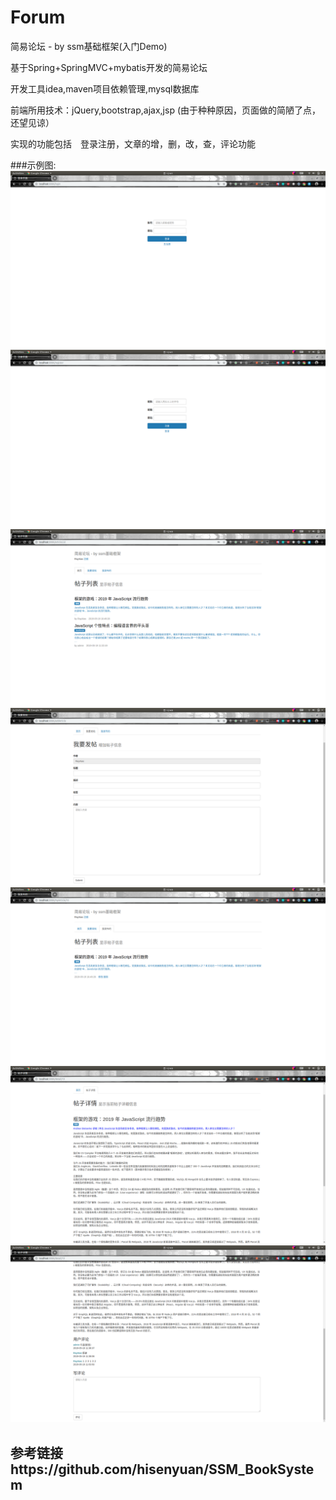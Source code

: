 # Forum
简易论坛 - by ssm基础框架(入门Demo)

基于Spring+SpringMVC+mybatis开发的简易论坛

开发工具idea,maven项目依赖管理,mysql数据库

前端所用技术：jQuery,bootstrap,ajax,jsp
(由于种种原因，页面做的简陋了点，还望见谅）

实现的功能包括　登录注册，文章的增，删，改，查，评论功能

###示例图:
![avatar](https://github.com/RayAidas/Forum/blob/master/picture/Screenshot%20from%202019-05-19%2012-41-24.png)
![avatar](https://github.com/RayAidas/Forum/blob/master/picture/Screenshot%20from%202019-05-19%2012-41-28.png)
![avatar](https://github.com/RayAidas/Forum/blob/master/picture/Screenshot%20from%202019-05-19%2012-40-11.png)
![avatar](https://github.com/RayAidas/Forum/blob/master/picture/Screenshot%20from%202019-05-19%2012-40-20.png)
![avatar](https://github.com/RayAidas/Forum/blob/master/picture/Screenshot%20from%202019-05-19%2012-40-30.png)
![avatar](https://github.com/RayAidas/Forum/blob/master/picture/Screenshot%20from%202019-05-19%2012-40-44.png)
![avatar](https://github.com/RayAidas/Forum/blob/master/picture/Screenshot%20from%202019-05-19%2012-40-49.png)

## 参考链接https://github.com/hisenyuan/SSM_BookSystem
